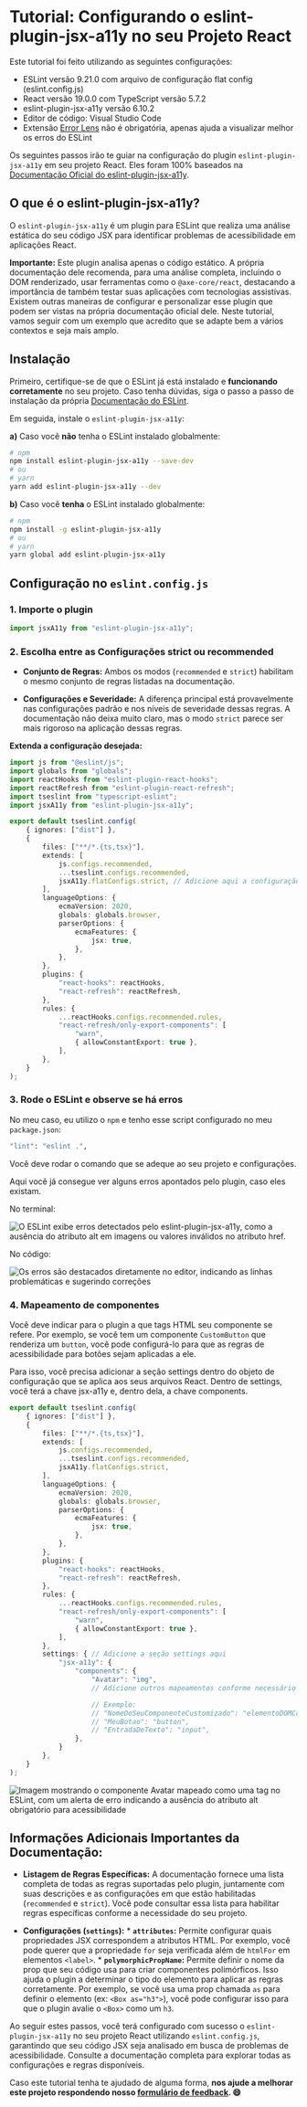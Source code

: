 # Tutorial: Configurando o eslint-plugin-jsx-a11y no seu Projeto React

Este tutorial foi feito utilizando as seguintes configurações:
- ESLint versão 9.21.0 com arquivo de configuração flat config (eslint.config.js)
- React versão 19.0.0 com TypeScript versão 5.7.2
- eslint-plugin-jsx-a11y versão 6.10.2
- Editor de código: Visual Studio Code
- Extensão [Error Lens](https://marketplace.visualstudio.com/items?itemName=usernamehw.errorlens) não é obrigatória, apenas ajuda a visualizar melhor os erros do ESLint 

Os seguintes passos irão te guiar na configuração do plugin `eslint-plugin-jsx-a11y` em seu projeto React. Eles foram 100% baseados na [Documentação Oficial do eslint-plugin-jsx-a11y](https://www.npmjs.com/package/eslint-plugin-jsx-a11y). 

## O que é o eslint-plugin-jsx-a11y?

O `eslint-plugin-jsx-a11y` é um plugin para ESLint que realiza uma análise estática do seu código JSX para identificar problemas de acessibilidade em aplicações React.

**Importante:** Este plugin analisa apenas o código estático. A própria documentação dele recomenda, para uma análise completa, incluindo o DOM renderizado, usar ferramentas como o `@axe-core/react`, destacando a importância de também testar suas aplicações com tecnologias assistivas. Existem outras maneiras de configurar e personalizar esse plugin que podem ser vistas na própria documentação oficial dele. Neste tutorial, vamos seguir com um exemplo que acredito que se adapte bem a vários contextos e seja mais amplo.

## Instalação

Primeiro, certifique-se de que o ESLint já está instalado e **funcionando corretamente** no seu projeto. Caso tenha dúvidas, siga o passo a passo de instalação da própria [Documentação do ESLint](https://eslint.org/docs/latest/use/getting-started).

Em seguida, instale o `eslint-plugin-jsx-a11y`:

**a)** Caso você **não** tenha o ESLint instalado globalmente:

```bash
# npm
npm install eslint-plugin-jsx-a11y --save-dev
# ou
# yarn
yarn add eslint-plugin-jsx-a11y --dev
```

**b)** Caso você **tenha** o ESLint instalado globalmente:

```bash
# npm
npm install -g eslint-plugin-jsx-a11y
# ou
# yarn
yarn global add eslint-plugin-jsx-a11y
```

## Configuração no `eslint.config.js`

### 1. Importe o plugin

```typescript
import jsxA11y from "eslint-plugin-jsx-a11y";
```

### 2. Escolha entre as Configurações strict ou recommended

- **Conjunto de Regras:** Ambos os modos (`recommended` e `strict`) habilitam o mesmo conjunto de regras listadas na documentação.

- **Configurações e Severidade:** A diferença principal está provavelmente nas configurações padrão e nos níveis de severidade dessas regras. A documentação não deixa muito claro, mas o modo `strict` parece ser mais rigoroso na aplicação dessas regras.

**Extenda a configuração desejada:**

```typescript
import js from "@eslint/js";
import globals from "globals";
import reactHooks from "eslint-plugin-react-hooks";
import reactRefresh from "eslint-plugin-react-refresh";
import tseslint from "typescript-eslint";
import jsxA11y from "eslint-plugin-jsx-a11y";

export default tseslint.config(
    { ignores: ["dist"] },
    {
        files: ["**/*.{ts,tsx}"],
        extends: [
            js.configs.recommended, 
            ...tseslint.configs.recommended,
            jsxA11y.flatConfigs.strict, // Adicione aqui a configuração do jsx-a11y
        ],
        languageOptions: {
            ecmaVersion: 2020,
            globals: globals.browser,
            parserOptions: {
                ecmaFeatures: {
                    jsx: true,
                },
            },
        },
        plugins: {
            "react-hooks": reactHooks,
            "react-refresh": reactRefresh,
        },
        rules: {
            ...reactHooks.configs.recommended.rules,
            "react-refresh/only-export-components": [
                "warn",
                { allowConstantExport: true },
            ],
        },
    }
);
```

### 3. Rode o ESLint e observe se há erros

No meu caso, eu utilizo o `npm` e tenho esse script configurado no meu `package.json`: 

```bash
"lint": "eslint .",
```

Você deve rodar o comando que se adeque ao seu projeto e configurações.

Aqui você já consegue ver alguns erros apontados pelo plugin, caso eles existam.

No terminal:

![O ESLint exibe erros detectados pelo eslint-plugin-jsx-a11y, como a ausência do atributo alt em imagens ou valores inválidos no atributo href.](../../assets/eslint_error_terminal.png)

No código:

![Os erros são destacados diretamente no editor, indicando as linhas problemáticas e sugerindo correções](../../assets/eslint_error_editor.png)

### 4. Mapeamento de componentes

Você deve indicar para o plugin a que tags HTML seu componente se refere. Por exemplo, se você tem um componente `CustomButton` que renderiza um `button`, você pode configurá-lo para que as regras de acessibilidade para botões sejam aplicadas a ele.

Para isso, você precisa adicionar a seção settings dentro do objeto de configuração que se aplica aos seus arquivos React. Dentro de settings, você terá a chave jsx-a11y e, dentro dela, a chave components.

```typescript
export default tseslint.config(
    { ignores: ["dist"] },
    {
        files: ["**/*.{ts,tsx}"],
        extends: [
            js.configs.recommended, 
            ...tseslint.configs.recommended,
            jsxA11y.flatConfigs.strict,
        ],
        languageOptions: {
            ecmaVersion: 2020,
            globals: globals.browser,
            parserOptions: {
                ecmaFeatures: {
                    jsx: true,
                },
            },
        },
        plugins: {
            "react-hooks": reactHooks,
            "react-refresh": reactRefresh,
        },
        rules: {
            ...reactHooks.configs.recommended.rules,
            "react-refresh/only-export-components": [
                "warn",
                { allowConstantExport: true },
            ],
        },
        settings: { // Adicione a seção settings aqui
            "jsx-a11y": {
                "components": {
                    "Avatar": "img",
                    // Adicione outros mapeamentos conforme necessário

                    // Exemplo:
                    // "NomeDoSeuComponenteCustomizado": "elementoDOMCorrespondente",
                    // "MeuBotao": "button",
                    // "EntradaDeTexto": "input",
                },
            } 
        },
    }
);
```

![Imagem mostrando o componente Avatar mapeado como uma tag <img> no ESLint, com um alerta de erro indicando a ausência do atributo alt obrigatório para acessibilidade](../../assets/eslint_component_error.png)

## Informações Adicionais Importantes da Documentação:

* **Listagem de Regras Específicas:** A documentação fornece uma lista completa de todas as regras suportadas pelo plugin, juntamente com suas descrições e as configurações em que estão habilitadas (`recommended` e `strict`). Você pode consultar essa lista para habilitar regras específicas conforme a necessidade do seu projeto.

* **Configurações (`settings`):**
        * **`attributes`:** Permite configurar quais propriedades JSX correspondem a atributos HTML. Por exemplo, você pode querer que a propriedade `for` seja verificada além de `htmlFor` em elementos `<label>`.
        * **`polymorphicPropName`:** Permite definir o nome da prop que seu código usa para criar componentes polimórficos. Isso ajuda o plugin a determinar o tipo do elemento para aplicar as regras corretamente. Por exemplo, se você usa uma prop chamada `as` para definir o elemento (ex: `<Box as="h3">`), você pode configurar isso para que o plugin avalie o `<Box>` como um `h3`.

Ao seguir estes passos, você terá configurado com sucesso o `eslint-plugin-jsx-a11y` no seu projeto React utilizando `eslint.config.js`, garantindo que seu código JSX seja analisado em busca de problemas de acessibilidade. Consulte a documentação completa para explorar todas as configurações e regras disponíveis.

Caso este tutorial tenha te ajudado de alguma forma, **nos ajude a melhorar este projeto respondendo nosso [formulário de feedback](https://forms.gle/U75FJSutNxZ2bwWG7). 😄**
